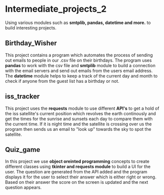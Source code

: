 # Intermediate_projects_2
Using various modules such as **smtplib, pandas, datetime and more.** to build interesting projects.
## Birthday_Wisher
This project contains a program which automates the process of sending out emails to people in our .csv file on their birthdays. The program uses **pandas** 
to work with the csv file and **smtplib** module to build a connection with the email servers and send out emails from the users email address. The **datetime** module helps to keep a track of the current 
day and month to check if anyone from the guest list has a birthday or not.
## iss_tracker
This project uses the **requests** module to use different **API's** to get a hold of the iss satellite's current position which revolves the earth continously and get the times for the sunrise and sunsets each day to compare them with the current time. If it is night time and the satellite is crossing over us the program then sends us an email to "look up" towards the sky to spot the satellite.
## Quiz_game
In this project we use **object oreinted programming** concepts to create different classes using **tkinter and requests module** to build a UI for the user. The question are generated from the API added and the program displays it for the user to select their answer which is either right or wrong. Based on their answer the score on the screen is updated and the next question appears.
